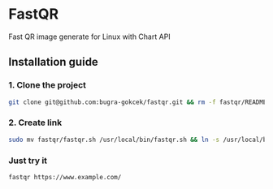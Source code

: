 # FastQR
Fast QR image generate for Linux with Chart API

## Installation guide

### 1. Clone the project

```bash
git clone git@github.com:bugra-gokcek/fastqr.git && rm -f fastqr/README.md
```

### 2. Create link

```bash
sudo mv fastqr/fastqr.sh /usr/local/bin/fastqr.sh && ln -s /usr/local/bin/fastqr/fastqr.sh /usr/local/bin/fastqr
```

### Just try it 
```bash
fastqr https://www.example.com/
```
